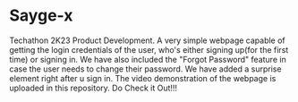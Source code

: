 # Sayge-x
Techathon 2K23 Product Development.
A very simple webpage capable of getting the login credentials of the user, who's either signing up(for the first time) or signing in. We have also included the "Forgot Password" feature in case the user needs to change their password. We have added a surprise element right after u sign in. The video demonstration of the webpage is uploaded in this repository. Do Check it Out!!!
